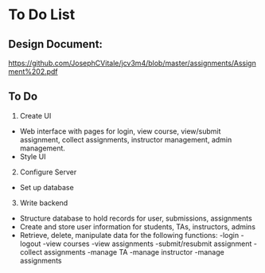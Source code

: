 # To Do List

## Design Document: 
https://github.com/JosephCVitale/jcv3m4/blob/master/assignments/Assignment%202.pdf

## To Do
1. Create UI
  - Web interface with pages for login, view course, view/submit assignment, collect assignments, instructor management, admin management.
  - Style UI
2. Configure Server
  - Set up database
3. Write backend
  - Structure database to hold records for user, submissions, assignments
  - Create and store user information for students, TAs, instructors, admins
  - Retrieve, delete, manipulate data for the following functions:
    -login
    -logout
    -view courses
    -view assignments
    -submit/resubmit assignment
    -collect assignments
    -manage TA
    -manage instructor
    -manage assignments
